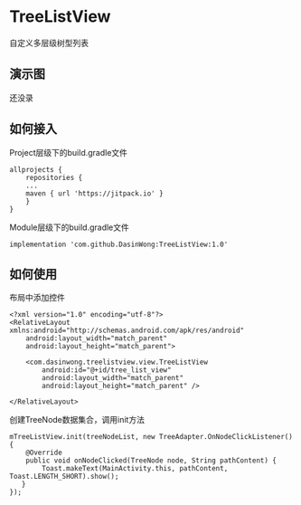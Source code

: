 # TreeListView
自定义多层级树型列表
## 演示图
还没录
## 如何接入
Project层级下的build.gradle文件
```
allprojects {
    repositories {
    ...
    maven { url 'https://jitpack.io' }
    }
}
```
Module层级下的build.gradle文件
```
implementation 'com.github.DasinWong:TreeListView:1.0'
```
## 如何使用
布局中添加控件
```
<?xml version="1.0" encoding="utf-8"?>
<RelativeLayout xmlns:android="http://schemas.android.com/apk/res/android"
    android:layout_width="match_parent"
    android:layout_height="match_parent">

    <com.dasinwong.treelistview.view.TreeListView
        android:id="@+id/tree_list_view"
        android:layout_width="match_parent"
        android:layout_height="match_parent" />

</RelativeLayout>
```
创建TreeNode数据集合，调用init方法
```
mTreeListView.init(treeNodeList, new TreeAdapter.OnNodeClickListener() {
    @Override
    public void onNodeClicked(TreeNode node, String pathContent) {
        Toast.makeText(MainActivity.this, pathContent, Toast.LENGTH_SHORT).show();
   }
});
```
